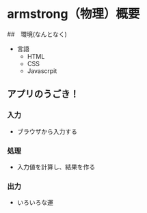 # armstrong（物理）概要

##　環境(なんとなく)
* 言語
  * HTML
  * CSS
  * Javascrpit

## アプリのうごき！

### 入力

* ブラウザから入力する

### 処理

* 入力値を計算し、結果を作る

### 出力

* いろいろな運
